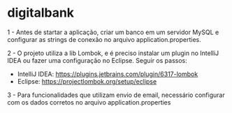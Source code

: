 # digitalbank
1 - Antes de startar a aplicação, criar um banco em um servidor MySQL e configurar as strings de conexão no arquivo application.properties.

2 - O projeto utiliza a lib Lombok, e é preciso instalar um plugin no IntelliJ IDEA ou fazer uma configuração no Eclipse. Seguir os passos:
* IntelliJ IDEA: https://plugins.jetbrains.com/plugin/6317-lombok
* Eclipse: https://projectlombok.org/setup/eclipse

3 - Para funcionalidades que utilizam envio de email, necessário configurar com os dados corretos no arquivo application.properties